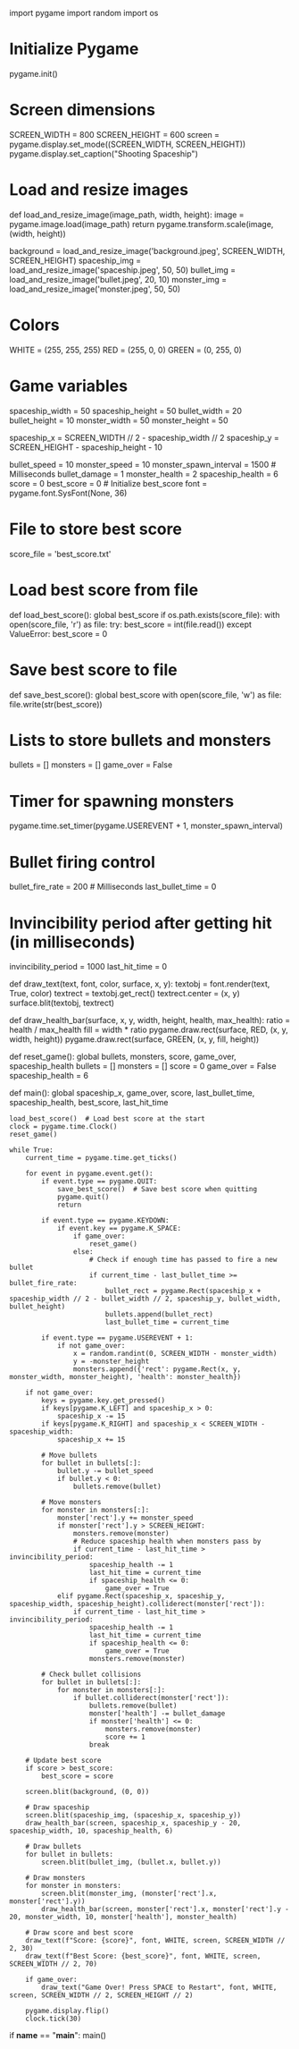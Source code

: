 import pygame
import random
import os

# Initialize Pygame
pygame.init()

# Screen dimensions
SCREEN_WIDTH = 800
SCREEN_HEIGHT = 600
screen = pygame.display.set_mode((SCREEN_WIDTH, SCREEN_HEIGHT))
pygame.display.set_caption("Shooting Spaceship")

# Load and resize images
def load_and_resize_image(image_path, width, height):
    image = pygame.image.load(image_path)
    return pygame.transform.scale(image, (width, height))

background = load_and_resize_image('background.jpeg', SCREEN_WIDTH, SCREEN_HEIGHT)
spaceship_img = load_and_resize_image('spaceship.jpeg', 50, 50)
bullet_img = load_and_resize_image('bullet.jpeg', 20, 10)
monster_img = load_and_resize_image('monster.jpeg', 50, 50)

# Colors
WHITE = (255, 255, 255)
RED = (255, 0, 0)
GREEN = (0, 255, 0)

# Game variables
spaceship_width = 50
spaceship_height = 50
bullet_width = 20
bullet_height = 10
monster_width = 50
monster_height = 50

spaceship_x = SCREEN_WIDTH // 2 - spaceship_width // 2
spaceship_y = SCREEN_HEIGHT - spaceship_height - 10

bullet_speed = 10
monster_speed = 10
monster_spawn_interval = 1500  # Milliseconds
bullet_damage = 1
monster_health = 2
spaceship_health = 6
score = 0
best_score = 0  # Initialize best_score
font = pygame.font.SysFont(None, 36)

# File to store best score
score_file = 'best_score.txt'

# Load best score from file
def load_best_score():
    global best_score
    if os.path.exists(score_file):
        with open(score_file, 'r') as file:
            try:
                best_score = int(file.read())
            except ValueError:
                best_score = 0

# Save best score to file
def save_best_score():
    global best_score
    with open(score_file, 'w') as file:
        file.write(str(best_score))

# Lists to store bullets and monsters
bullets = []
monsters = []
game_over = False

# Timer for spawning monsters
pygame.time.set_timer(pygame.USEREVENT + 1, monster_spawn_interval)

# Bullet firing control
bullet_fire_rate = 200  # Milliseconds
last_bullet_time = 0

# Invincibility period after getting hit (in milliseconds)
invincibility_period = 1000
last_hit_time = 0

def draw_text(text, font, color, surface, x, y):
    textobj = font.render(text, True, color)
    textrect = textobj.get_rect()
    textrect.center = (x, y)
    surface.blit(textobj, textrect)

def draw_health_bar(surface, x, y, width, height, health, max_health):
    ratio = health / max_health
    fill = width * ratio
    pygame.draw.rect(surface, RED, (x, y, width, height))
    pygame.draw.rect(surface, GREEN, (x, y, fill, height))

def reset_game():
    global bullets, monsters, score, game_over, spaceship_health
    bullets = []
    monsters = []
    score = 0
    game_over = False
    spaceship_health = 6

def main():
    global spaceship_x, game_over, score, last_bullet_time, spaceship_health, best_score, last_hit_time

    load_best_score()  # Load best score at the start
    clock = pygame.time.Clock()
    reset_game()
    
    while True:
        current_time = pygame.time.get_ticks()

        for event in pygame.event.get():
            if event.type == pygame.QUIT:
                save_best_score()  # Save best score when quitting
                pygame.quit()
                return
            
            if event.type == pygame.KEYDOWN:
                if event.key == pygame.K_SPACE:
                    if game_over:
                        reset_game()
                    else:
                        # Check if enough time has passed to fire a new bullet
                        if current_time - last_bullet_time >= bullet_fire_rate:
                            bullet_rect = pygame.Rect(spaceship_x + spaceship_width // 2 - bullet_width // 2, spaceship_y, bullet_width, bullet_height)
                            bullets.append(bullet_rect)
                            last_bullet_time = current_time
                
            if event.type == pygame.USEREVENT + 1:
                if not game_over:
                    x = random.randint(0, SCREEN_WIDTH - monster_width)
                    y = -monster_height
                    monsters.append({'rect': pygame.Rect(x, y, monster_width, monster_height), 'health': monster_health})

        if not game_over:
            keys = pygame.key.get_pressed()
            if keys[pygame.K_LEFT] and spaceship_x > 0:
                spaceship_x -= 15
            if keys[pygame.K_RIGHT] and spaceship_x < SCREEN_WIDTH - spaceship_width:
                spaceship_x += 15
        
            # Move bullets
            for bullet in bullets[:]:
                bullet.y -= bullet_speed
                if bullet.y < 0:
                    bullets.remove(bullet)
            
            # Move monsters
            for monster in monsters[:]:
                monster['rect'].y += monster_speed
                if monster['rect'].y > SCREEN_HEIGHT:
                    monsters.remove(monster)
                    # Reduce spaceship health when monsters pass by
                    if current_time - last_hit_time > invincibility_period:
                        spaceship_health -= 1
                        last_hit_time = current_time
                        if spaceship_health <= 0:
                            game_over = True
                elif pygame.Rect(spaceship_x, spaceship_y, spaceship_width, spaceship_height).colliderect(monster['rect']):
                    if current_time - last_hit_time > invincibility_period:
                        spaceship_health -= 1
                        last_hit_time = current_time
                        if spaceship_health <= 0:
                            game_over = True
                        monsters.remove(monster)
            
            # Check bullet collisions
            for bullet in bullets[:]:
                for monster in monsters[:]:
                    if bullet.colliderect(monster['rect']):
                        bullets.remove(bullet)
                        monster['health'] -= bullet_damage
                        if monster['health'] <= 0:
                            monsters.remove(monster)
                            score += 1
                        break

        # Update best score
        if score > best_score:
            best_score = score

        screen.blit(background, (0, 0))
        
        # Draw spaceship
        screen.blit(spaceship_img, (spaceship_x, spaceship_y))
        draw_health_bar(screen, spaceship_x, spaceship_y - 20, spaceship_width, 10, spaceship_health, 6)
        
        # Draw bullets
        for bullet in bullets:
            screen.blit(bullet_img, (bullet.x, bullet.y))
        
        # Draw monsters
        for monster in monsters:
            screen.blit(monster_img, (monster['rect'].x, monster['rect'].y))
            draw_health_bar(screen, monster['rect'].x, monster['rect'].y - 20, monster_width, 10, monster['health'], monster_health)
        
        # Draw score and best score
        draw_text(f"Score: {score}", font, WHITE, screen, SCREEN_WIDTH // 2, 30)
        draw_text(f"Best Score: {best_score}", font, WHITE, screen, SCREEN_WIDTH // 2, 70)
        
        if game_over:
            draw_text("Game Over! Press SPACE to Restart", font, WHITE, screen, SCREEN_WIDTH // 2, SCREEN_HEIGHT // 2)
        
        pygame.display.flip()
        clock.tick(30)

if __name__ == "__main__":
    main()
